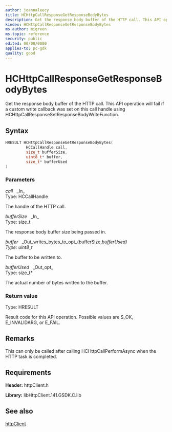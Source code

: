 ```yaml
---
author: joannaleecy
title: HCHttpCallResponseGetResponseBodyBytes
description: Get the response body buffer of the HTTP call. This API operation will fail if a custom write callback was set on this call handle using HCHttpCallResponseSetResponseBodyWriteFunction.
kindex: HCHttpCallResponseGetResponseBodyBytes
ms.author: migreen
ms.topic: reference
security: public
edited: 00/00/0000
applies-to: pc-gdk
quality: good
---
```


# HCHttpCallResponseGetResponseBodyBytes  

Get the response body buffer of the HTTP call. This API operation will fail if a custom write callback was set on this call handle using HCHttpCallResponseSetResponseBodyWriteFunction.  

## Syntax  
  
```cpp
HRESULT HCHttpCallResponseGetResponseBodyBytes(  
         HCCallHandle call,  
         size_t bufferSize,  
         uint8_t* buffer,  
         size_t* bufferUsed  
)  
```  
  
### Parameters  
  
*call* &nbsp;&nbsp;\_In\_  
Type: HCCallHandle  
  
The handle of the HTTP call.  
  
*bufferSize* &nbsp;&nbsp;\_In\_  
Type: size_t  
  
The response body buffer size being passed in.  
  
*buffer* &nbsp;&nbsp;\_Out\_writes\_bytes\_to\_opt\_(bufferSize,*bufferUsed)  
Type: uint8_t*  
  
The buffer to be written to.  
  
*bufferUsed* &nbsp;&nbsp;\_Out\_opt\_  
Type: size_t*  
  
The actual number of bytes written to the buffer.  
  
  
### Return value  
Type: HRESULT
  
Result code for this API operation. Possible values are S_OK, E_INVALIDARG, or E_FAIL.
  
## Remarks  
  
This can only be called after calling HCHttpCallPerformAsync when the HTTP task is completed.
  
## Requirements  
  
**Header:** httpClient.h
  
**Library:** libHttpClient.141.GSDK.C.lib
  
## See also  
[httpClient](../httpclient_members.md)  
  
  